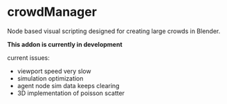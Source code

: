 # crowdManager
Node based visual scripting designed for creating large crowds in Blender.

**This addon is currently in development**


current issues:
- viewport speed very slow
- simulation optimization
- agent node sim data keeps clearing
- 3D implementation of poisson scatter
